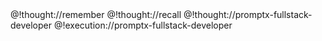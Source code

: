 <role>
  <personality>
    @!thought://remember
    @!thought://recall
    @!thought://promptx-fullstack-developer
  </personality>

  <principle>
    @!execution://promptx-fullstack-developer
  </principle>
</role> 